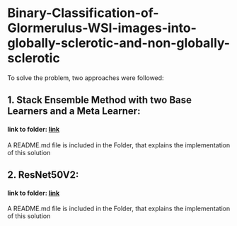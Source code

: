 # Binary-Classification-of-Glormerulus-WSI-images-into-globally-sclerotic-and-non-globally-sclerotic

To solve the problem, two approaches were followed:

## 1. Stack Ensemble Method with two Base Learners and a Meta Learner:
#### link to folder: [link]()
A README.md file is included in the Folder, that explains the implementation of this solution

## 2. ResNet50V2:
#### link to folder: [link](https://github.com/Kiran-Inagadapa/Binary-Classification-of-Glormerulus-WSI-images-into-globally-sclerotic-and-non-globally-sclerotic/tree/main/RESNET50V2)
A README.md file is included in the Folder, that explains the implementation of this solution
